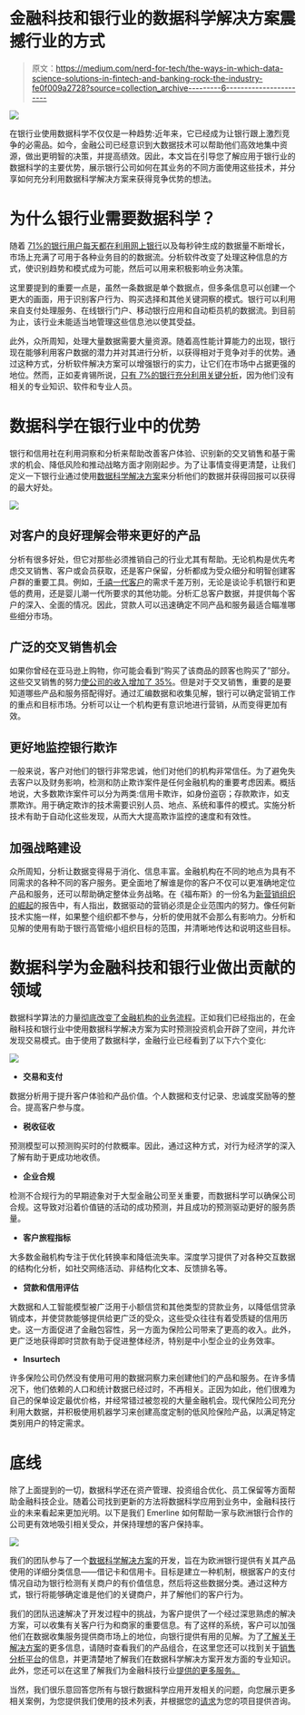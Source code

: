 # 金融科技和银行业的数据科学解决方案震撼行业的方式

> 原文：<https://medium.com/nerd-for-tech/the-ways-in-which-data-science-solutions-in-fintech-and-banking-rock-the-industry-fe0f009a2728?source=collection_archive---------6----------------------->

![](img/71fd2efd2e0d0394f505ac02cc42248c.png)

在银行业使用数据科学不仅仅是一种趋势:近年来，它已经成为让银行跟上激烈竞争的必需品。如今，金融公司已经意识到大数据技术可以帮助他们高效地集中资源，做出更明智的决策，并提高绩效。因此，本文旨在引导您了解应用于银行业的数据科学的主要优势，展示银行公司如何在其业务的不同方面使用这些技术，并分享如何充分利用数据科学解决方案来获得竞争优势的想法。

# 为什么银行业需要数据科学？

随着 [71%的银行用户每天都在利用网上银行](https://www.valuepenguin.com/banking/statistics-and-trends)以及每秒钟生成的数据量不断增长，市场上充满了可用于各种业务目的的数据流。分析软件改变了处理这种信息的方式，使识别趋势和模式成为可能，然后可以用来积极影响业务决策。

这里要提到的重要一点是，虽然一条数据是单个数据点，但多条信息可以创建一个更大的画面，用于识别客户行为、购买选择和其他关键洞察的模式。银行可以利用来自支付处理服务、在线银行门户、移动银行应用和自动柜员机的数据流。到目前为止，该行业未能适当地管理这些信息池以使其受益。

此外，众所周知，处理大量数据需要大量资源。随着高性能计算能力的出现，银行现在能够利用客户数据的潜力并对其进行分析，以获得相对于竞争对手的优势。通过这种方式，分析软件解决方案可以增强银行的实力，让它们在市场中占据更强的地位。然而，正如麦肯锡所说，[只有 7%的银行充分利用关键分析](https://www.mckinsey.com/industries/financial-services/our-insights/smarter-analytics-for-banks)，因为他们没有相关的专业知识、软件和专业人员。

# 数据科学在银行业中的优势

银行和信用社在利用洞察和分析来帮助改善客户体验、识别新的交叉销售和基于需求的机会、降低风险和推动战略方面才刚刚起步。为了让事情变得更清楚，让我们定义一下银行业通过使用[数据科学解决方案](https://emerline.com/services/data-science-services)来分析他们的数据并获得回报可以获得的最大好处。

![](img/946533e7b8c50248e4b7946be08ab415.png)

## 对客户的良好理解会带来更好的产品

分析有很多好处，但它对那些必须推销自己的行业尤其有帮助。无论机构是优先考虑交叉销售、客户或会员获取，还是客户保留，分析都成为受众细分和明智创建客户群的重要工具。例如，[千禧一代客户](https://www.sageworks.com/blog/4-ways-banks-and-credit-unions-can-market-to-millennials/)的需求千差万别，无论是谈论手机银行和更低的费用，还是婴儿潮一代所要求的其他功能。分析汇总客户数据，并提供每个客户的深入、全面的情况。因此，贷款人可以迅速确定不同产品和服务最适合瞄准哪些细分市场。

## 广泛的交叉销售机会

如果你曾经在亚马逊上购物，你可能会看到“购买了该商品的顾客也购买了”部分。这些交叉销售的努力[使公司的收入增加了 35%](https://vwo.com/blog/use-upsell-cross-sell/#:~:text=Amazon%20has%20reported%20that%20cross,shouldn't%20work%20for%20you.)。但是对于交叉销售，重要的是要知道哪些产品和服务搭配得好。通过汇编数据和收集见解，银行可以确定营销工作的重点和目标市场。分析可以让一个机构更有意识地进行营销，从而变得更加有效。

## 更好地监控银行欺诈

一般来说，客户对他们的银行非常忠诚，他们对他们的机构非常信任。为了避免失去客户以及财务影响，检测和防止欺诈案件是任何金融机构的重要考虑因素。概括地说，大多数欺诈案件可以分为两类:信用卡欺诈，如身份盗窃；存款欺诈，如支票欺诈。用于确定欺诈的技术需要识别人员、地点、系统和事件的模式。实施分析技术有助于自动化这些发现，从而大大提高欺诈监控的速度和有效性。

## 加强战略建设

众所周知，分析让数据变得易于消化、信息丰富。金融机构在不同的地点为具有不同需求的各种不同的客户服务。更全面地了解谁是你的客户不仅可以更准确地定位产品和服务，还可以帮助确定整体业务战略。在《福布斯》的一份名为[新营销组织的崛起](https://images.forbes.com/forbesinsights/StudyPDFs/Turn-The_Rise_of_the_New_Marketing_Organization-REPORT.pdf)的报告中，有人指出，数据驱动的营销必须是企业范围内的努力。像任何新技术实施一样，如果整个组织都不参与，分析的使用就不会那么有影响力。分析和见解的使用有助于银行高管缩小组织目标的范围，并清晰地传达和说明这些目标。

# 数据科学为金融科技和银行业做出贡献的领域

数据科学算法的力量[彻底改变了金融机构的业务流程](https://broutonlab.com/blog/ai-business-process-optimization)。正如我们已经指出的，在金融科技和银行业中使用数据科学解决方案为实时预测投资机会开辟了空间，并允许发现交易模式。由于使用了数据科学，金融行业已经看到了以下六个变化:

![](img/c4b0213d15d8cfe659b22d98040c2c6e.png)

*   **交易和支付**

数据分析用于提升客户体验和产品价值。个人数据和支付记录、忠诚度奖励等的整合。提高客户参与度。

*   **税收征收**

预测模型可以预测购买时的付款概率。因此，通过这种方式，对行为经济学的深入了解有助于更成功地收债。

*   **企业合规**

检测不合规行为的早期迹象对于大型金融公司至关重要，而数据科学可以确保公司合规。这导致对沿着价值链的活动的成功预测，并且成功的预测驱动更好的服务质量。

*   **客户旅程指标**

大多数金融机构专注于优化转换率和降低流失率。深度学习提供了对各种交互数据的结构化分析，如社交网络活动、非结构化文本、反馈排名等。

*   **贷款和信用评估**

大数据和人工智能模型被广泛用于小额信贷和其他类型的贷款业务，以降低信贷承销成本，并使贷款能够提供给更广泛的受众，这些受众往往有着受质疑的信用历史。这一方面促进了金融包容性，另一方面为保险公司带来了更高的收入。此外，更广泛地获得即时贷款有助于促进整体经济，特别是中小型企业的业务效率。

*   **Insurtech**

许多保险公司仍然没有使用可用的数据洞察力来创建他们的产品和服务。在许多情况下，他们依赖的人口和统计数据已经过时，不再相关。正因为如此，他们很难为自己的保单设定最优价格，并经常错过被忽视的大量金融机会。现代保险公司充分利用大数据，并积极使用机器学习来创建高度定制的低风险保险产品，以满足特定类别用户的特定需求。

# 底线

除了上面提到的一切，数据科学还在资产管理、投资组合优化、员工保留等方面帮助金融科技企业。随着公司找到更新的方法将数据科学应用到业务中，金融科技行业的未来看起来更加光明。以下是我们 Emerline 如何帮助一家与欧洲银行合作的公司更有效地吸引相关受众，并保持理想的客户保持率。

![](img/a4e21b6296906d3b71606c5ddbb90fa6.png)

我们的团队参与了一个[数据科学解决方案](https://emerline.com/services/data-science-services)的开发，旨在为欧洲银行提供有关其产品使用的详细分类信息——借记卡和信用卡。目标是建立一种机制，根据客户的支付情况自动为银行检测有关商户的有价值信息，然后将这些数据分类。通过这种方式，银行将能够确定谁是他们的关键商户，并了解他们的客户行为。

我们的团队迅速解决了开发过程中的挑战，为客户提供了一个经过深思熟虑的解决方案，可以收集有关客户行为和商家的重要信息。有了这样的系统，客户可以加强他们在数据收集服务提供商市场上的地位，向银行提供有用的见解。为了[了解关于解决方案](https://emerline.com/portfolio/data-science-solution-development-for-the-fintech-sector)的更多信息，请随时查看我们的产品组合，在这里您还可以找到关于[销售分析平台](https://emerline.com/portfolio/sales-analytics-platform)的信息，并更清楚地了解我们在数据科学解决方案开发方面的专业知识。此外，您还可以在这里了解我们为金融科技行业[提供的更多服务。](https://emerline.com/industries/fintech)

当然，我们很乐意回答您所有与银行数据科学应用开发相关的问题，向您展示更多相关案例，为您提供我们使用的技术列表，并根据您的[请求](https://emerline.com/contact-us)为您的项目提供咨询。